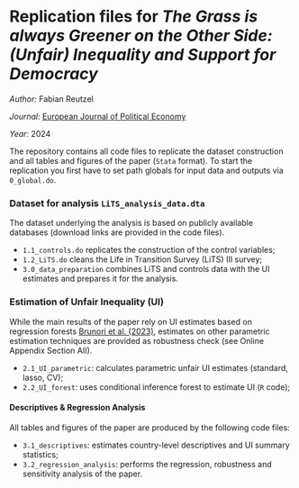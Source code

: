 # Replication files for *The Grass is always Greener on the Other Side: (Unfair) Inequality and Support for Democracy*

*Author:* Fabian Reutzel 

*Journal:* [European Journal of Political Economy](https://www.sciencedirect.com/journal/european-journal-of-political-economy)

*Year:* 2024

The repository contains all code files to replicate the dataset construction and all tables and figures of the paper (`Stata` format). To start the replication you first have to set path globals for input data and outputs via `0_global.do`. 


### Dataset for analysis `LiTS_analysis_data.dta` 
The dataset underlying the analysis is based on publicly available databases (download links are provided in the code files).  
- `1.1_controls.do` replicates the construction of the control variables;
- `1.2_LiTS.do` cleans the Life in Transition Survey (LiTS) III survey;
- `3.0_data_preparation` combines LiTS and controls data with the UI estimates and prepares it for the analysis.


### Estimation of Unfair Inequality (UI) 
While the main results of the paper rely on UI estimates based on regression forests [Brunori et al. (2023)](https://onlinelibrary.wiley.com/doi/full/10.1111/sjoe.12530),
estimates on other parametric estimation techniques are provided as robustness check (see Online Appendix Section AII).
- `2.1_UI_parametric`: calculates parametric unfair UI estimates (standard, lasso, CV);
- `2.2_UI_forest`: uses conditional inference forest to estimate UI (`R` code);

#### Descriptives & Regression Analysis 
All tables and figures of the paper are produced by the following code files:
- `3.1_descriptives`: estimates country-level descriptives and UI summary statistics; 
- `3.2_regression_analysis`: performs the regression, robustness and sensitivity analysis of the paper.
